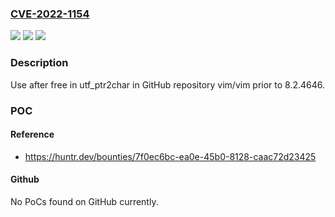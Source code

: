 ### [CVE-2022-1154](https://cve.mitre.org/cgi-bin/cvename.cgi?name=CVE-2022-1154)
![](https://img.shields.io/static/v1?label=Product&message=vim%2Fvim&color=blue)
![](https://img.shields.io/static/v1?label=Version&message=%3C%208.2.4646%20&color=brighgreen)
![](https://img.shields.io/static/v1?label=Vulnerability&message=CWE-416%20Use%20After%20Free&color=brighgreen)

### Description

Use after free in utf_ptr2char in GitHub repository vim/vim prior to 8.2.4646.

### POC

#### Reference
- https://huntr.dev/bounties/7f0ec6bc-ea0e-45b0-8128-caac72d23425

#### Github
No PoCs found on GitHub currently.

